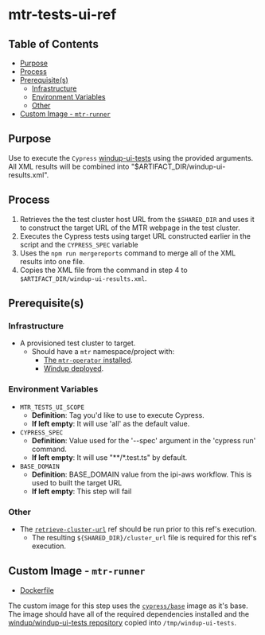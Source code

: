 # mtr-tests-ui-ref<!-- omit from toc -->

## Table of Contents<!-- omit from toc -->

- [Purpose](#purpose)
- [Process](#process)
- [Prerequisite(s)](#prerequisites)
  - [Infrastructure](#infrastructure)
  - [Environment Variables](#environment-variables)
  - [Other](#other)
- [Custom Image - `mtr-runner`](#custom-image---mtr-runner)

## Purpose

Use to execute the `Cypress` [windup-ui-tests](https://github.com/windup/windup-ui-tests) using the provided arguments. All XML results will be combined into "$ARTIFACT_DIR/windup-ui-results.xml".

## Process

1. Retrieves the the test cluster host URL from the `$SHARED_DIR` and uses it to construct the target URL of the MTR webpage in the test cluster.
2. Executes the Cypress tests using target URL constructed earlier in the script and the `CYPRESS_SPEC` variable
3. Uses the `npm run mergereports` command to merge all of the XML results into one file.
4. Copies the XML file from the command in step 4 to `$ARTIFACT_DIR/windup-ui-results.xml`.

## Prerequisite(s)

### Infrastructure

- A provisioned test cluster to target.
  - Should have a `mtr` namespace/project with:
    - [The `mtr-operator` installed](../../../install-operators/README.md).
    - [Windup deployed](../deploy-windup/README.md).

### Environment Variables

- `MTR_TESTS_UI_SCOPE`
  - **Definition**: Tag you'd like to use to execute Cypress.
  - **If left empty**: It will use 'all' as the default value.
- `CYPRESS_SPEC`
  - **Definition**: Value used for the '--spec' argument in the 'cypress run' command.
  - **If left empty**: It will use "**/*.test.ts" by default.
- `BASE_DOMAIN`
  - **Definition**: BASE_DOMAIN value from the ipi-aws workflow. This is used to built the target URL
  - **If left empty**: This step will fail

### Other

- The [`retrieve-cluster-url`](../retrieve-cluster-url/README.md) ref should be run prior to this ref's execution.
  - The resulting `${SHARED_DIR}/cluster_url` file is required for this ref's execution.

## Custom Image - `mtr-runner`

- [Dockerfile](https://github.com/windup/windup-ui-tests/blob/main/dockerfiles/interop/Dockerfile)

The custom image for this step uses the [`cypress/base`](https://hub.docker.com/r/cypress/base) image as it's base. The image should have all of the required dependencies installed and the [windup/windup-ui-tests repository](https://github.com/windup/windup-ui-tests) copied into `/tmp/windup-ui-tests`.